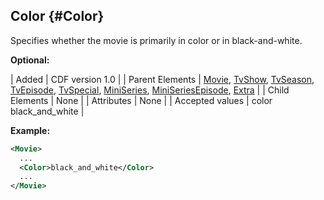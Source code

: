 ---
---

## Color {#Color}

Specifies whether the movie is primarily in color or in black-and-white.

**Optional:**

| Added | CDF version 1.0 |
| Parent Elements | [Movie](#Movie), [TvShow](#TvShow), [TvSeason](#TvSeason), [TvEpisode](#TvEpisode), [TvSpecial](#TvSpecial), [MiniSeries](#MiniSeries), [MiniSeriesEpisode](#MiniSeriesEpisode), [Extra](#Extra) |
| Child Elements | None |
| Attributes | None |
| Accepted values | color <br/>black_and_white |

**Example:**

```xml
<Movie>
  ...
  <Color>black_and_white</Color>
  ...
</Movie>
```
